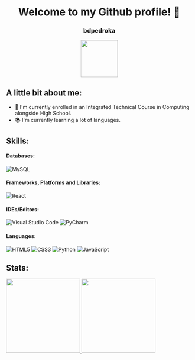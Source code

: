 <h1 align="center">Welcome to my Github profile! 👋</h1>

<div align="center">
  <h3>bdpedroka</h3>
  <img height="100" src="https://i.imgur.com/NqCAOGr.png" /> 
</div>


## A little bit about me:
- 🏫 I'm currently enrolled in an Integrated Technical Course in Computing alongside High School.
- 📚 I'm currently learning a lot of languages.

## Skills:

#### Databases:
![MySQL](https://img.shields.io/badge/mysql-4479A1.svg?style=for-the-badge&logo=mysql&logoColor=white)

#### Frameworks, Platforms and Libraries:
![React](https://img.shields.io/badge/react-%2320232a.svg?style=for-the-badge&logo=react&logoColor=%2361DAFB)

#### IDEs/Editors:
![Visual Studio Code](https://img.shields.io/badge/Visual%20Studio%20Code-0078d7.svg?style=for-the-badge&logo=visual-studio-code&logoColor=white)
![PyCharm](https://img.shields.io/badge/pycharm-143?style=for-the-badge&logo=pycharm&logoColor=black&color=black&labelColor=green)

#### Languages:
![HTML5](https://img.shields.io/badge/html5-%23E34F26.svg?style=for-the-badge&logo=html5&logoColor=white)
![CSS3](https://img.shields.io/badge/css3-%231572B6.svg?style=for-the-badge&logo=css3&logoColor=white)
![Python](https://img.shields.io/badge/python-3670A0?style=for-the-badge&logo=python&logoColor=ffdd54)
![JavaScript](https://img.shields.io/badge/javascript-%23323330.svg?style=for-the-badge&logo=javascript&logoColor=%23F7DF1E)

## Stats:
<a href="https://github.com/bdpedroka/github-readme-stats">
  <img height=200 src="https://github-readme-stats.vercel.app/api?username=bdpedroka&show_icons=true&theme=github_dark" />
</a>
<a href="https://github.com/bdpedroka/convoychat">
  <img height=200 src="https://github-readme-stats.vercel.app/api/top-langs?username=bdpedroka&layout=donut&theme=github_dark" />
<a/>
